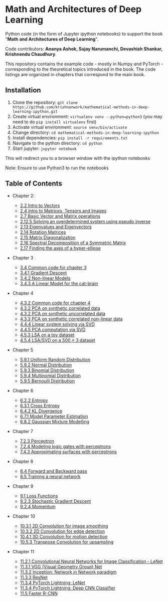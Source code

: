 # Math and Architectures of Deep Learning

Python code (in the form of Jupyter ipython notebooks) to support the book "**Math and Architectures of Deep Learning**".

Code contributors: **Ananya Ashok, Sujay Narumanchi, Devashish Shankar, Krishnendu Chaudhury**.

This repository contains the example code - mostly in Numpy and PyTorch - corresponding to
the theoretical topics introduced in the book. The code listings are organized in chapters
that correspond to the main book.

## Installation
1. Clone the repository: `git clone https://github.com/krishnonwork/mathematical-methods-in-deep-learning-ipython.git`
2. Create virtual environment: `virtualenv venv --python=python3` (you may need to do  `pip install virtualenv` first)
3. Activate virtual environment: `source venv/bin/activate` 
4. Change directory: `cd mathematical-methods-in-deep-learning-ipython`
5. Install dependencies: `pip install -r requirements.txt`
6. Navigate to the python directory: `cd python`
7. Start jupyter: `jupyter notebook`

This will redirect you to a browser window with the ipython notebooks 

Note: Ensure to use Python3 to run the notebooks

## Table of Contents

* Chapter 2:
  * [2.2 Intro to Vectors](https://nbviewer.jupyter.org/github/krishnonwork/mathematical-methods-in-deep-learning-ipython/blob/master/python/ch2/2.2-vector-numpy-pytorch-intro.ipynb)
  * [2.4 Intro to Matrices, Tensors and Images](https://nbviewer.jupyter.org/github/krishnonwork/mathematical-methods-in-deep-learning-ipython/blob/master/python/ch2/2.4-matrix-numpy-pytorch-intro.ipynb)
  * [2.7 Basic Vector and Matrix operations](https://nbviewer.jupyter.org/github/krishnonwork/mathematical-methods-in-deep-learning-ipython/blob/master/python/ch2/2.7-transpose-dot-matmul-numpy-pytorch.ipynb)
  * [2.12.5 Solving an overdetermined system using pseudo inverse](https://nbviewer.jupyter.org/github/krishnonwork/mathematical-methods-in-deep-learning-ipython/blob/master/python/ch2/2.12.5-overdet-numpy.ipynb)
  * [2.13 Eigenvalues and Eigenvectors](https://nbviewer.jupyter.org/github/krishnonwork/mathematical-methods-in-deep-learning-ipython/blob/master/python/ch2/2.13-eig-numpy.ipynb)
  * [2.14 Rotation Matrices](https://nbviewer.jupyter.org/github/krishnonwork/mathematical-methods-in-deep-learning-ipython/blob/master/python/ch2/2.14-rotation-numpy.ipynb)
  * [2.15 Matrix Diagonalization](https://nbviewer.jupyter.org/github/krishnonwork/mathematical-methods-in-deep-learning-ipython/blob/master/python/ch2/2.15-mat-diagonalization-numpy.ipynb)
  * [2.16 Spectral Decomposition of a Symmetric Matrix](https://nbviewer.jupyter.org/github/krishnonwork/mathematical-methods-in-deep-learning-ipython/blob/master/python/ch2/2.16-spectral-decomp-numpy.ipynb)
  * [2.17 Finding the axes of a hyper-ellipse](https://nbviewer.jupyter.org/github/krishnonwork/mathematical-methods-in-deep-learning-ipython/blob/master/python/ch2/2.17-hyper-ellipse-numpy.ipynb)
  
  
* Chapter 3
  * [3.4 Common code for chapter 3](https://nbviewer.jupyter.org/github/krishnonwork/mathematical-methods-in-deep-learning-ipython/blob/master/python/ch3/3.4-common.ipynb)
  * [3.4.1 Gradient Descent](https://nbviewer.jupyter.org/github/krishnonwork/mathematical-methods-in-deep-learning-ipython/blob/master/python/ch3/3.4.1-gradients-numpy-pytorch.ipynb)
  * [3.4.2 Non-linear Models](https://nbviewer.jupyter.org/github/krishnonwork/mathematical-methods-in-deep-learning-ipython/blob/master/python/ch3/3.4.2-gradients-nonlinear-numpy-pytorch.ipynb)
  * [3.4.3 A Linear Model for the cat-brain](https://nbviewer.jupyter.org/github/krishnonwork/mathematical-methods-in-deep-learning-ipython/blob/master/python/ch3/3.4.3-gradients-catbrain-numpy-pytorch.ipynb)
  
* Chapter 4
  * [4.3.2 Common code for chapter 4](https://nbviewer.jupyter.org/github/krishnonwork/mathematical-methods-in-deep-learning-ipython/blob/master/python/ch4/4.3.2-common.ipynb)
  * [4.3.2 PCA on synthetic correlated data](https://nbviewer.jupyter.org/github/krishnonwork/mathematical-methods-in-deep-learning-ipython/blob/master/python/ch4/4.3.2-pca-numpy.ipynb)
  * [4.3.2 PCA on synthetic uncorrelated data](https://nbviewer.jupyter.org/github/krishnonwork/mathematical-methods-in-deep-learning-ipython/blob/master/python/ch4/4.3.2-pca-uncorrelated-numpy.ipynb)
  * [4.3.3 PCA on synthetic correlated non-linear data](https://nbviewer.jupyter.org/github/krishnonwork/mathematical-methods-in-deep-learning-ipython/blob/master/python/ch4/4.3.3-pca-nonlinear-numpy.ipynb)
  * [4.4.4 Linear system solving via SVD](https://nbviewer.jupyter.org/github/krishnonwork/mathematical-methods-in-deep-learning-ipython/blob/master/python/ch4/4.4.4-svd-linear-system-numpy.ipynb)
  * [4.4.5 PCA computation via SVD](https://nbviewer.jupyter.org/github/krishnonwork/mathematical-methods-in-deep-learning-ipython/blob/master/python/ch4/4.4.5-svd-pca-numpy.ipynb)
  * [4.5.3 LSA on a toy dataset](https://nbviewer.jupyter.org/github/krishnonwork/mathematical-methods-in-deep-learning-ipython/blob/master/python/ch4/4.5.3-svd-lsa-toy-dataset-numpy.ipynb)
  * [4.5.4 LSA/SVD on a 500 × 3 dataset](https://nbviewer.jupyter.org/github/krishnonwork/mathematical-methods-in-deep-learning-ipython/blob/master/python/ch4/4.5.4-svd-lsa-numpy.ipynb)

* Chapter 5
  * [5.9.1 Uniform Random Distribution](https://nbviewer.jupyter.org/github/krishnonwork/mathematical-methods-in-deep-learning-ipython/blob/master/python/ch5/5.9.1-uniform-random-distribution.ipynb)
  * [5.9.2 Normal Distribution](https://nbviewer.jupyter.org/github/krishnonwork/mathematical-methods-in-deep-learning-ipython/blob/master/python/ch5/5.9.2-normal-distribution.ipynb)
  * [5.9.3 Binomial Distribution](https://nbviewer.jupyter.org/github/krishnonwork/mathematical-methods-in-deep-learning-ipython/blob/master/python/ch5/5.9.3-binomial-distribution.ipynb)
  * [5.9.4 Multinomial Distribution](https://nbviewer.jupyter.org/github/krishnonwork/mathematical-methods-in-deep-learning-ipython/blob/master/python/ch5/5.9.4-multinomial-distribution.ipynb)
  * [5.9.5 Bernoulli Distribution](https://nbviewer.jupyter.org/github/krishnonwork/mathematical-methods-in-deep-learning-ipython/blob/master/python/ch5/5.9.5-bernoulli-distribution.ipynb)
  
* Chapter 6
  * [6.2.2 Entropy](https://nbviewer.jupyter.org/github/krishnonwork/mathematical-methods-in-deep-learning-ipython/blob/master/python/ch6/6.2.2-entropy-gaussian.ipynb)
  * [6.3.1 Cross Entropy](https://nbviewer.jupyter.org/github/krishnonwork/mathematical-methods-in-deep-learning-ipython/blob/master/python/ch6/6.3.1-cross-entropy.ipynb)
  * [6.4.2 KL Divergence](https://nbviewer.jupyter.org/github/krishnonwork/mathematical-methods-in-deep-learning-ipython/blob/master/python/ch6/6.4.2-kullback-leibler-divergence.ipynb)
  * [6.7.1 Model Parameter Estimation](https://nbviewer.jupyter.org/github/krishnonwork/mathematical-methods-in-deep-learning-ipython/blob/master/python/ch6/6.7.1-model-parameter-estimation.ipynb)
  * [6.8.2 Gaussian Mixture Modelling](https://nbviewer.jupyter.org/github/krishnonwork/mathematical-methods-in-deep-learning-ipython/blob/master/python/ch6/6.8.2-gaussian-mixture-models.ipynb)

* Chapter 7
  * [7.2.3 Perceptron](https://github.com/krishnonwork/mathematical-methods-in-deep-learning-ipython/blob/master/python/ch7/7.2.3-perceptron.ipynb)
  * [7.2.4 Modeling logic gates with perceptrons](https://github.com/krishnonwork/mathematical-methods-in-deep-learning-ipython/blob/master/python/ch7/7.2.4-modeling-logic-gates-with-perceptrons.ipynb)
  * [7.4.3 Approximating surfaces with perceptrons](https://github.com/krishnonwork/mathematical-methods-in-deep-learning-ipython/blob/master/python/ch7/7.4.3-approximating-surfaces-with-perceptrons.ipynb)

* Chapter 8
  * [8.4 Forward and Backward pass](https://github.com/krishnonwork/mathematical-methods-in-deep-learning-ipython/blob/master/python/ch8/8.4-forward-and-backward-pass.ipynb)
  * [8.5 Training a neural network](https://github.com/krishnonwork/mathematical-methods-in-deep-learning-ipython/blob/master/python/ch8/8.5-training-a-neural-network.ipynb)

* Chapter 9
  * [9.1 Loss Functions](https://github.com/krishnonwork/mathematical-methods-in-deep-learning-ipython/blob/master/python/ch9/9.1-loss-functions.ipynb)
  * [9.2.3 Stochastic Gradient Descent](https://github.com/krishnonwork/mathematical-methods-in-deep-learning-ipython/blob/master/python/ch9/9.2.3-stochastic-gradient-descent.ipynb)
  * [9.2.4 Momentum](https://github.com/krishnonwork/mathematical-methods-in-deep-learning-ipython/blob/master/python/ch9/9.2.4-momentum.ipynb)

* Chapter 10
  * [10.3.1 2D Convolution for image smoothing](https://github.com/krishnonwork/mathematical-methods-in-deep-learning-ipython/blob/master/python/ch10/10.3.1-2dconv-image-smoothing.ipynb)
  * [10.3.2 2D Convolution for edge detection](https://github.com/krishnonwork/mathematical-methods-in-deep-learning-ipython/blob/master/python/ch10/10.3.2-2dconv-edge-detection.ipynb)
  * [10.4.1 3D Convolution for motion detection](https://github.com/krishnonwork/mathematical-methods-in-deep-learning-ipython/blob/master/python/ch10/10.4.1-3dconv-motion-detection.ipynb)
  * [10.5.3 Transpose Convolution for upsampling](https://github.com/krishnonwork/mathematical-methods-in-deep-learning-ipython/blob/master/python/ch10/10.5.3-transpose-conv-upsampling.ipynb)

* Chapter 11
  * [11.2.1 Convolutional Neural Networks for Image Classification - LeNet](https://github.com/krishnonwork/mathematical-methods-in-deep-learning-ipython/blob/master/python/ch11/11.2.1-mnist-lenet.ipynb)
  * [11.3.1 VGG (Visual Geometry Group) Net](https://github.com/krishnonwork/mathematical-methods-in-deep-learning-ipython/blob/master/python/ch11/11.3.1-vgg.ipynb)
  * [11.3.2 Inception: Network in Network paradigm](https://github.com/krishnonwork/mathematical-methods-in-deep-learning-ipython/blob/master/python/ch11/11.3.2-inception.ipynb)
  * [11.3.3 ResNet](https://github.com/krishnonwork/mathematical-methods-in-deep-learning-ipython/blob/master/python/ch11/11.3.3-resnet.ipynb)
  * [11.3.4 PyTorch Lightning: LeNet](https://github.com/krishnonwork/mathematical-methods-in-deep-learning-ipython/blob/master/python/ch11/11.3.4-mnist-lenet-lightning.ipynb)
  * [11.3.4 PyTorch Lightning: Deep CNN Classifier](https://github.com/krishnonwork/mathematical-methods-in-deep-learning-ipython/blob/master/python/ch11/11.3.4-hymenoptera-deep-classifier.ipynb)
  * [11.5 Faster R-CNN](https://github.com/krishnonwork/mathematical-methods-in-deep-learning-ipython/blob/master/python/ch11/11.5-frcnn.ipynb)
